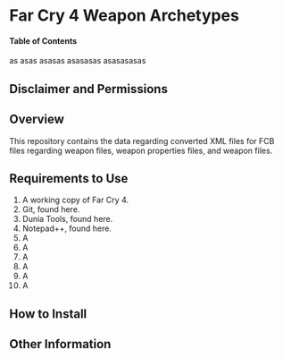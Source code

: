 #	Far Cry 4 Weapon Archetypes

####	Table of Contents
as
asas
asasas
asasasas
asasasasas

##	Disclaimer and Permissions

##	Overview
This repository contains the data regarding converted XML files for FCB files regarding weapon files, weapon properties files, and weapon files. 

##	Requirements to Use
1. A working copy of Far Cry 4.
1. Git, found here.
1. Dunia Tools, found here.
1. Notepad++, found here.
1. A
1. A
1. A
1. A
1. A
1. A

##	How to Install

##	Other Information
